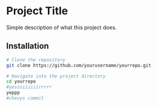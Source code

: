 # Project Title

Simple description of what this project does.

## Installation

```bash
# Clone the repository
git clone https://github.com/yourusername/yourrepo.git

# Navigate into the project directory
cd yourrepo
#yesssiiiiiirrrrr
yeppp
#chevys commit 